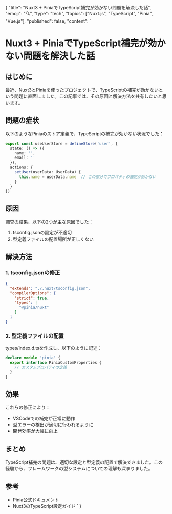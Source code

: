 {
    "title": "Nuxt3 + PiniaでTypeScript補完が効かない問題を解決した話",
    "emoji": "🔍",
    "type": "tech", 
    "topics": ["Nuxt.js", "TypeScript", "Pinia", "Vue.js"],
    "published": false,
    "content": `
# Nuxt3 + PiniaでTypeScript補完が効かない問題を解決した話

## はじめに

最近、Nuxt3とPiniaを使ったプロジェクトで、TypeScriptの補完が効かないという問題に直面しました。この記事では、その原因と解決方法を共有したいと思います。

## 問題の症状

以下のようなPiniaのストア定義で、TypeScriptの補完が効かない状況でした：

```typescript
export const useUserStore = defineStore('user', {
  state: () => ({
    name: '',
    email: ''
  }),
  actions: {
    setUser(userData: UserData) {
      this.name = userData.name  // この部分でプロパティの補完が効かない
    }
  }
})
```

## 原因

調査の結果、以下の2つが主な原因でした：

1. tsconfig.jsonの設定が不適切
2. 型定義ファイルの配置場所が正しくない

## 解決方法

### 1. tsconfig.jsonの修正

```json
{
  "extends": "./.nuxt/tsconfig.json",
  "compilerOptions": {
    "strict": true,
    "types": [
      "@pinia/nuxt"
    ]
  }
}
```

### 2. 型定義ファイルの配置

types/index.d.tsを作成し、以下のように記述：

```typescript
declare module 'pinia' {
  export interface PiniaCustomProperties {
    // カスタムプロパティの定義
  }
}
```

## 効果

これらの修正により：
- VSCodeでの補完が正常に動作
- 型エラーの検出が適切に行われるように
- 開発効率が大幅に向上

## まとめ

TypeScript補完の問題は、適切な設定と型定義の配置で解決できました。この経験から、フレームワークの型システムについての理解も深まりました。

## 参考

- Pinia公式ドキュメント
- Nuxt3のTypeScript設定ガイド
`
}
